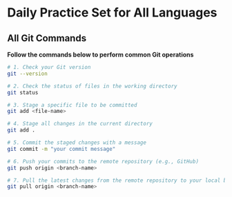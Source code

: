 # Daily Practice Set for All Languages

## All Git Commands  
**Follow the commands below to perform common Git operations**

```bash
# 1. Check your Git version
git --version

# 2. Check the status of files in the working directory
git status

# 3. Stage a specific file to be committed
git add <file-name>

# 4. Stage all changes in the current directory
git add .

# 5. Commit the staged changes with a message
git commit -m "your commit message"

# 6. Push your commits to the remote repository (e.g., GitHub)
git push origin <branch-name>

# 7. Pull the latest changes from the remote repository to your local branch
git pull origin <branch-name>

